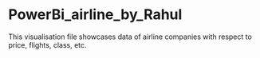 # PowerBi_airline_by_Rahul
This visualisation file showcases data of airline companies with respect to price, flights, class, etc.

